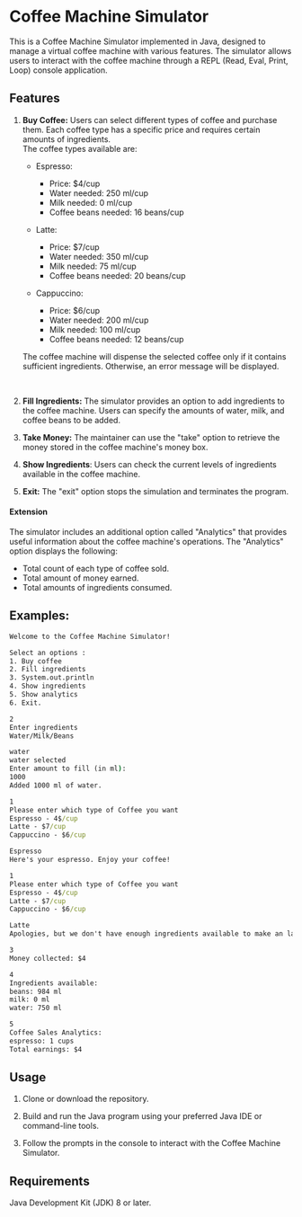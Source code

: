 # Coffee Machine Simulator

This is a Coffee Machine Simulator implemented in Java, designed to manage a virtual coffee machine with various features. The simulator allows users to interact with the coffee machine through a REPL (Read, Eval, Print, Loop) console application.


## Features

1. **Buy Coffee:**
   Users can select different types of coffee and purchase them. Each coffee type has a specific price and requires certain amounts of ingredients. <br>
   The coffee types available are: <br>
   * Espresso:
     * Price: $4/cup
     * Water needed: 250 ml/cup
     * Milk needed: 0 ml/cup
     * Coffee beans needed: 16 beans/cup
     
   * Latte:
     * Price: $7/cup
     * Water needed: 350 ml/cup
     * Milk needed: 75 ml/cup
     * Coffee beans needed: 20 beans/cup
     
   * Cappuccino:
     * Price: $6/cup
     * Water needed: 200 ml/cup
     * Milk needed: 100 ml/cup
     * Coffee beans needed: 12 beans/cup

   The coffee machine will dispense the selected coffee only if it contains sufficient ingredients. Otherwise, an error message will be displayed.
<br>

2. **Fill Ingredients:**
   The simulator provides an option to add ingredients to the coffee machine. Users can specify the amounts of water, milk, and coffee beans to be added.

3. **Take Money:** The maintainer can use the "take" option to retrieve the money stored in the coffee machine's money box.

4. **Show Ingredients**: Users can check the current levels of ingredients available in the coffee machine.

5. **Exit:** The "exit" option stops the simulation and terminates the program.

#### Extension
The simulator includes an additional option called "Analytics" that provides useful information about the coffee machine's operations. The "Analytics" option displays the following:

* Total count of each type of coffee sold.
* Total amount of money earned.
* Total amounts of ingredients consumed.


## Examples:
```cmd
Welcome to the Coffee Machine Simulator!

Select an options :
1. Buy coffee 
2. Fill ingredients
3. System.out.println 
4. Show ingredients
5. Show analytics 
6. Exit. 

2
Enter ingredients
Water/Milk/Beans

water
water selected
Enter amount to fill (in ml):
1000
Added 1000 ml of water.

1
Please enter which type of Coffee you want 
Espresso - 4$/cup 
Latte - $7/cup 
Cappuccino - $6/cup 

Espresso
Here's your espresso. Enjoy your coffee!

1
Please enter which type of Coffee you want 
Espresso - 4$/cup 
Latte - $7/cup 
Cappuccino - $6/cup 

Latte
Apologies, but we don't have enough ingredients available to make an latte right now.

3
Money collected: $4

4
Ingredients available:
beans: 984 ml
milk: 0 ml
water: 750 ml

5
Coffee Sales Analytics:
espresso: 1 cups
Total earnings: $4


```

## Usage
1. Clone or download the repository.

2. Build and run the Java program using your preferred Java IDE or command-line tools.

3. Follow the prompts in the console to interact with the Coffee Machine Simulator.

## Requirements
Java Development Kit (JDK) 8 or later.
